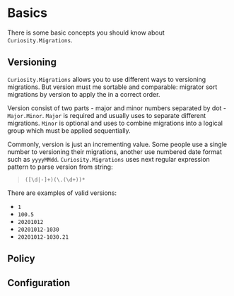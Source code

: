 # Basics

There is some basic concepts you should know about `Curiosity.Migrations`.

## Versioning 

`Curiosity.Migrations` allows you to use different ways to versioning migrations. But version must me sortable and comparable: migrator sort migrations by version to apply the in a correct order.

Version consist of two parts - major and minor numbers separated by dot - `Major.Minor`.
`Major` is required and usually uses to separate different migrations. `Minor` is optional and uses to combine migrations into a logical group which must be applied sequentially.

Commonly, version is just an incrementing value. Some people use a single number to versioning their migrations, another use numbered date format such as `yyyyMMdd`. `Curiosity.Migrations` uses next regular expression pattern to parse version from string:

> `([\d|-]+)(\.(\d+))*`

There are examples of valid versions:

- `1` 
- `100.5` 
- `20201012` 
- `20201012-1030` 
- `20201012-1030.21` 

## Policy 

## Configuration


